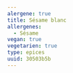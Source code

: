 ```yaml
---
alergene: true
title: Sésame blanc
allergenes:
  - Sésame
vegan: true
vegetarien: true
type: epices
uuid: 30503b5b
---
```


